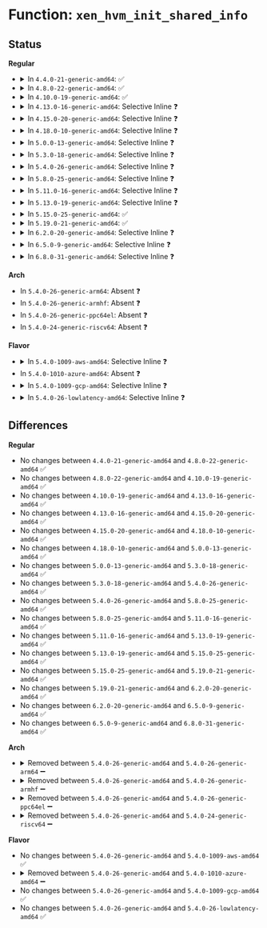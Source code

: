 # Function: <code>xen_hvm_init_shared_info</code>

## Status
<b>Regular</b>
<ul>
<li>
<details>
<summary>In <code>4.4.0-21-generic-amd64</code>: ✅</summary>

```c
void xen_hvm_init_shared_info()
```

```json
{
  "name": "xen_hvm_init_shared_info",
  "collision_type": "Unique Global",
  "inline_type": "No",
  "funcs": [
    {
      "addr": 18446744071587332272,
      "name": "xen_hvm_init_shared_info",
      "external": true,
      "loc": "arch/x86/xen/enlighten.c:1736",
      "file": "arch/x86/xen/enlighten.c",
      "inline": "seen, unknown",
      "caller_inline": [],
      "caller_func": [
        "arch/x86/xen/suspend.c:xen_arch_post_suspend"
      ]
    }
  ],
  "symbols": [
    {
      "addr": 18446744071587332272,
      "name": "xen_hvm_init_shared_info",
      "section": ".text",
      "bind": "STB_GLOBAL",
      "size": 248
    }
  ]
}
```
</details>
</li>
<li>
<details>
<summary>In <code>4.8.0-22-generic-amd64</code>: ✅</summary>

```c
void xen_hvm_init_shared_info()
```

```json
{
  "name": "xen_hvm_init_shared_info",
  "collision_type": "Unique Global",
  "inline_type": "No",
  "funcs": [
    {
      "addr": 18446744071587830672,
      "name": "xen_hvm_init_shared_info",
      "external": true,
      "loc": "arch/x86/xen/enlighten.c:1756",
      "file": "arch/x86/xen/enlighten.c",
      "inline": "seen, unknown",
      "caller_inline": [],
      "caller_func": [
        "arch/x86/xen/suspend.c:xen_arch_post_suspend"
      ]
    }
  ],
  "symbols": [
    {
      "addr": 18446744071587830672,
      "name": "xen_hvm_init_shared_info",
      "section": ".text",
      "bind": "STB_GLOBAL",
      "size": 270
    }
  ]
}
```
</details>
</li>
<li>
<details>
<summary>In <code>4.10.0-19-generic-amd64</code>: ✅</summary>

```c
void xen_hvm_init_shared_info()
```

```json
{
  "name": "xen_hvm_init_shared_info",
  "collision_type": "Unique Global",
  "inline_type": "No",
  "funcs": [
    {
      "addr": 18446744071588045984,
      "name": "xen_hvm_init_shared_info",
      "external": true,
      "loc": "arch/x86/xen/enlighten.c:1761",
      "file": "arch/x86/xen/enlighten.c",
      "inline": "seen, unknown",
      "caller_inline": [],
      "caller_func": [
        "arch/x86/xen/suspend.c:xen_arch_post_suspend"
      ]
    }
  ],
  "symbols": [
    {
      "addr": 18446744071588045984,
      "name": "xen_hvm_init_shared_info",
      "section": ".text",
      "bind": "STB_GLOBAL",
      "size": 282
    }
  ]
}
```
</details>
</li>
<li>
<details>
<summary>In <code>4.13.0-16-generic-amd64</code>: Selective Inline ❓</summary>

```c
void xen_hvm_init_shared_info()
```

```json
{
  "name": "xen_hvm_init_shared_info",
  "collision_type": "Unique Global",
  "inline_type": "Selective",
  "funcs": [
    {
      "addr": 18446744071578958240,
      "name": "xen_hvm_init_shared_info",
      "external": true,
      "loc": "arch/x86/xen/enlighten_hvm.c:27",
      "file": "arch/x86/xen/enlighten_hvm.c",
      "inline": "not declared, inlined",
      "caller_inline": [],
      "caller_func": [
        "arch/x86/xen/suspend_hvm.c:xen_hvm_post_suspend"
      ]
    }
  ],
  "symbols": [
    {
      "addr": 18446744071578958240,
      "name": "xen_hvm_init_shared_info",
      "section": ".text",
      "bind": "STB_GLOBAL",
      "size": 106
    }
  ]
}
```
</details>
</li>
<li>
<details>
<summary>In <code>4.15.0-20-generic-amd64</code>: Selective Inline ❓</summary>

```c
void xen_hvm_init_shared_info()
```

```json
{
  "name": "xen_hvm_init_shared_info",
  "collision_type": "Unique Global",
  "inline_type": "Selective",
  "funcs": [
    {
      "addr": 18446744071578961552,
      "name": "xen_hvm_init_shared_info",
      "external": true,
      "loc": "arch/x86/xen/enlighten_hvm.c:28",
      "file": "arch/x86/xen/enlighten_hvm.c",
      "inline": "not declared, inlined",
      "caller_inline": [],
      "caller_func": [
        "arch/x86/xen/suspend_hvm.c:xen_hvm_post_suspend"
      ]
    }
  ],
  "symbols": [
    {
      "addr": 18446744071578961552,
      "name": "xen_hvm_init_shared_info",
      "section": ".text",
      "bind": "STB_GLOBAL",
      "size": 106
    }
  ]
}
```
</details>
</li>
<li>
<details>
<summary>In <code>4.18.0-10-generic-amd64</code>: Selective Inline ❓</summary>

```c
void xen_hvm_init_shared_info()
```

```json
{
  "name": "xen_hvm_init_shared_info",
  "collision_type": "Unique Global",
  "inline_type": "Selective",
  "funcs": [
    {
      "addr": 18446744071578964144,
      "name": "xen_hvm_init_shared_info",
      "external": true,
      "loc": "arch/x86/xen/enlighten_hvm.c:28",
      "file": "arch/x86/xen/enlighten_hvm.c",
      "inline": "not declared, inlined",
      "caller_inline": [],
      "caller_func": [
        "arch/x86/xen/enlighten_hvm.c:xen_hvm_guest_init",
        "arch/x86/xen/suspend_hvm.c:xen_hvm_post_suspend"
      ]
    }
  ],
  "symbols": [
    {
      "addr": 18446744071578964144,
      "name": "xen_hvm_init_shared_info",
      "section": ".text",
      "bind": "STB_GLOBAL",
      "size": 106
    }
  ]
}
```
</details>
</li>
<li>
<details>
<summary>In <code>5.0.0-13-generic-amd64</code>: Selective Inline ❓</summary>

```c
void xen_hvm_init_shared_info()
```

```json
{
  "name": "xen_hvm_init_shared_info",
  "collision_type": "Unique Global",
  "inline_type": "Selective",
  "funcs": [
    {
      "addr": 18446744071578961808,
      "name": "xen_hvm_init_shared_info",
      "external": true,
      "loc": "arch/x86/xen/enlighten_hvm.c:30",
      "file": "arch/x86/xen/enlighten_hvm.c",
      "inline": "not declared, inlined",
      "caller_inline": [],
      "caller_func": [
        "arch/x86/xen/enlighten_hvm.c:xen_hvm_guest_init",
        "arch/x86/xen/suspend_hvm.c:xen_hvm_post_suspend"
      ]
    }
  ],
  "symbols": [
    {
      "addr": 18446744071578961808,
      "name": "xen_hvm_init_shared_info",
      "section": ".text",
      "bind": "STB_GLOBAL",
      "size": 106
    }
  ]
}
```
</details>
</li>
<li>
<details>
<summary>In <code>5.3.0-18-generic-amd64</code>: Selective Inline ❓</summary>

```c
void xen_hvm_init_shared_info()
```

```json
{
  "name": "xen_hvm_init_shared_info",
  "collision_type": "Unique Global",
  "inline_type": "Selective",
  "funcs": [
    {
      "addr": 18446744071578968768,
      "name": "xen_hvm_init_shared_info",
      "external": true,
      "loc": "arch/x86/xen/enlighten_hvm.c:30",
      "file": "arch/x86/xen/enlighten_hvm.c",
      "inline": "not declared, inlined",
      "caller_inline": [],
      "caller_func": [
        "arch/x86/xen/enlighten_hvm.c:xen_hvm_guest_init",
        "arch/x86/xen/suspend_hvm.c:xen_hvm_post_suspend"
      ]
    }
  ],
  "symbols": [
    {
      "addr": 18446744071578968768,
      "name": "xen_hvm_init_shared_info",
      "section": ".text",
      "bind": "STB_GLOBAL",
      "size": 106
    }
  ]
}
```
</details>
</li>
<li>
<details>
<summary>In <code>5.4.0-26-generic-amd64</code>: Selective Inline ❓</summary>

```c
void xen_hvm_init_shared_info()
```

```json
{
  "name": "xen_hvm_init_shared_info",
  "collision_type": "Unique Global",
  "inline_type": "Selective",
  "funcs": [
    {
      "addr": 18446744071578971200,
      "name": "xen_hvm_init_shared_info",
      "external": true,
      "loc": "arch/x86/xen/enlighten_hvm.c:30",
      "file": "arch/x86/xen/enlighten_hvm.c",
      "inline": "not declared, inlined",
      "caller_inline": [],
      "caller_func": [
        "arch/x86/xen/enlighten_hvm.c:xen_hvm_guest_init",
        "arch/x86/xen/suspend_hvm.c:xen_hvm_post_suspend"
      ]
    }
  ],
  "symbols": [
    {
      "addr": 18446744071578971200,
      "name": "xen_hvm_init_shared_info",
      "section": ".text",
      "bind": "STB_GLOBAL",
      "size": 106
    }
  ]
}
```
</details>
</li>
<li>
<details>
<summary>In <code>5.8.0-25-generic-amd64</code>: Selective Inline ❓</summary>

```c
void xen_hvm_init_shared_info()
```

```json
{
  "name": "xen_hvm_init_shared_info",
  "collision_type": "Unique Global",
  "inline_type": "Selective",
  "funcs": [
    {
      "addr": 18446744071578980864,
      "name": "xen_hvm_init_shared_info",
      "external": true,
      "loc": "arch/x86/xen/enlighten_hvm.c:31",
      "file": "arch/x86/xen/enlighten_hvm.c",
      "inline": "not declared, inlined",
      "caller_inline": [],
      "caller_func": [
        "arch/x86/xen/enlighten_hvm.c:xen_hvm_guest_init",
        "arch/x86/xen/suspend_hvm.c:xen_hvm_post_suspend"
      ]
    }
  ],
  "symbols": [
    {
      "addr": 18446744071578980864,
      "name": "xen_hvm_init_shared_info",
      "section": ".text",
      "bind": "STB_GLOBAL",
      "size": 106
    }
  ]
}
```
</details>
</li>
<li>
<details>
<summary>In <code>5.11.0-16-generic-amd64</code>: Selective Inline ❓</summary>

```c
void xen_hvm_init_shared_info()
```

```json
{
  "name": "xen_hvm_init_shared_info",
  "collision_type": "Unique Global",
  "inline_type": "Selective",
  "funcs": [
    {
      "addr": 18446744071578983008,
      "name": "xen_hvm_init_shared_info",
      "external": true,
      "loc": "arch/x86/xen/enlighten_hvm.c:32",
      "file": "arch/x86/xen/enlighten_hvm.c",
      "inline": "not declared, inlined",
      "caller_inline": [],
      "caller_func": [
        "arch/x86/xen/enlighten_hvm.c:xen_hvm_guest_init",
        "arch/x86/xen/suspend_hvm.c:xen_hvm_post_suspend"
      ]
    }
  ],
  "symbols": [
    {
      "addr": 18446744071578983008,
      "name": "xen_hvm_init_shared_info",
      "section": ".text",
      "bind": "STB_GLOBAL",
      "size": 106
    }
  ]
}
```
</details>
</li>
<li>
<details>
<summary>In <code>5.13.0-19-generic-amd64</code>: Selective Inline ❓</summary>

```c
void xen_hvm_init_shared_info()
```

```json
{
  "name": "xen_hvm_init_shared_info",
  "collision_type": "Unique Global",
  "inline_type": "Selective",
  "funcs": [
    {
      "addr": 18446744071578992112,
      "name": "xen_hvm_init_shared_info",
      "external": true,
      "loc": "arch/x86/xen/enlighten_hvm.c:32",
      "file": "arch/x86/xen/enlighten_hvm.c",
      "inline": "not declared, inlined",
      "caller_inline": [],
      "caller_func": [
        "arch/x86/xen/enlighten_hvm.c:xen_hvm_guest_init",
        "arch/x86/xen/suspend_hvm.c:xen_hvm_post_suspend"
      ]
    }
  ],
  "symbols": [
    {
      "addr": 18446744071578992112,
      "name": "xen_hvm_init_shared_info",
      "section": ".text",
      "bind": "STB_GLOBAL",
      "size": 106
    }
  ]
}
```
</details>
</li>
<li>
<details>
<summary>In <code>5.15.0-25-generic-amd64</code>: ✅</summary>

```c
void xen_hvm_init_shared_info()
```

```json
{
  "name": "xen_hvm_init_shared_info",
  "collision_type": "Unique Global",
  "inline_type": "No",
  "funcs": [
    {
      "addr": 18446744071579009360,
      "name": "xen_hvm_init_shared_info",
      "external": true,
      "loc": "arch/x86/xen/enlighten_hvm.c:32",
      "file": "arch/x86/xen/enlighten_hvm.c",
      "inline": "seen, unknown",
      "caller_inline": [],
      "caller_func": [
        "arch/x86/xen/enlighten_hvm.c:xen_hvm_guest_init",
        "arch/x86/xen/suspend_hvm.c:xen_hvm_post_suspend"
      ]
    }
  ],
  "symbols": [
    {
      "addr": 18446744071579009360,
      "name": "xen_hvm_init_shared_info",
      "section": ".text",
      "bind": "STB_GLOBAL",
      "size": 106
    }
  ]
}
```
</details>
</li>
<li>
<details>
<summary>In <code>5.19.0-21-generic-amd64</code>: ✅</summary>

```c
void xen_hvm_init_shared_info()
```

```json
{
  "name": "xen_hvm_init_shared_info",
  "collision_type": "Unique Global",
  "inline_type": "No",
  "funcs": [
    {
      "addr": 18446744071579027152,
      "name": "xen_hvm_init_shared_info",
      "external": true,
      "loc": "arch/x86/xen/enlighten_hvm.c:34",
      "file": "arch/x86/xen/enlighten_hvm.c",
      "inline": "seen, unknown",
      "caller_inline": [],
      "caller_func": [
        "arch/x86/xen/enlighten_hvm.c:xen_hvm_guest_init",
        "arch/x86/xen/suspend_hvm.c:xen_hvm_post_suspend"
      ]
    }
  ],
  "symbols": [
    {
      "addr": 18446744071579027152,
      "name": "xen_hvm_init_shared_info",
      "section": ".text",
      "bind": "STB_GLOBAL",
      "size": 125
    }
  ]
}
```
</details>
</li>
<li>
<details>
<summary>In <code>6.2.0-20-generic-amd64</code>: Selective Inline ❓</summary>

```c
void xen_hvm_init_shared_info()
```

```json
{
  "name": "xen_hvm_init_shared_info",
  "collision_type": "Unique Global",
  "inline_type": "Selective",
  "funcs": [
    {
      "addr": 18446744071627519410,
      "name": "xen_hvm_init_shared_info",
      "external": true,
      "loc": "arch/x86/xen/enlighten_hvm.c:39",
      "file": "arch/x86/xen/enlighten_hvm.c",
      "inline": "not declared, inlined",
      "caller_inline": [
        "arch/x86/xen/enlighten_hvm.c:xen_hvm_guest_init"
      ],
      "caller_func": [
        "arch/x86/xen/suspend_hvm.c:xen_hvm_post_suspend"
      ]
    }
  ],
  "symbols": [
    {
      "addr": 18446744071579056000,
      "name": "xen_hvm_init_shared_info",
      "section": ".text",
      "bind": "STB_GLOBAL",
      "size": 125
    }
  ]
}
```
</details>
</li>
<li>
<details>
<summary>In <code>6.5.0-9-generic-amd64</code>: Selective Inline ❓</summary>

```c
void xen_hvm_init_shared_info()
```

```json
{
  "name": "xen_hvm_init_shared_info",
  "collision_type": "Unique Global",
  "inline_type": "Selective",
  "funcs": [
    {
      "addr": 18446744071619264594,
      "name": "xen_hvm_init_shared_info",
      "external": true,
      "loc": "arch/x86/xen/enlighten_hvm.c:39",
      "file": "arch/x86/xen/enlighten_hvm.c",
      "inline": "not declared, inlined",
      "caller_inline": [
        "arch/x86/xen/enlighten_hvm.c:xen_hvm_guest_init"
      ],
      "caller_func": [
        "arch/x86/xen/suspend_hvm.c:xen_hvm_post_suspend"
      ]
    }
  ],
  "symbols": [
    {
      "addr": 18446744071579055888,
      "name": "xen_hvm_init_shared_info",
      "section": ".text",
      "bind": "STB_GLOBAL",
      "size": 125
    }
  ]
}
```
</details>
</li>
<li>
<details>
<summary>In <code>6.8.0-31-generic-amd64</code>: Selective Inline ❓</summary>

```c
void xen_hvm_init_shared_info()
```

```json
{
  "name": "xen_hvm_init_shared_info",
  "collision_type": "Unique Global",
  "inline_type": "Selective",
  "funcs": [
    {
      "addr": 18446744071621557266,
      "name": "xen_hvm_init_shared_info",
      "external": true,
      "loc": "arch/x86/xen/enlighten_hvm.c:39",
      "file": "arch/x86/xen/enlighten_hvm.c",
      "inline": "not declared, inlined",
      "caller_inline": [
        "arch/x86/xen/enlighten_hvm.c:xen_hvm_guest_init"
      ],
      "caller_func": [
        "arch/x86/xen/suspend_hvm.c:xen_hvm_post_suspend"
      ]
    }
  ],
  "symbols": [
    {
      "addr": 18446744071579081232,
      "name": "xen_hvm_init_shared_info",
      "section": ".text",
      "bind": "STB_GLOBAL",
      "size": 125
    }
  ]
}
```
</details>
</li>
</ul>
<b>Arch</b>
<ul>
<li>
In <code>5.4.0-26-generic-arm64</code>: Absent ❓
</li>
<li>
In <code>5.4.0-26-generic-armhf</code>: Absent ❓
</li>
<li>
In <code>5.4.0-26-generic-ppc64el</code>: Absent ❓
</li>
<li>
In <code>5.4.0-24-generic-riscv64</code>: Absent ❓
</li>
</ul>
<b>Flavor</b>
<ul>
<li>
<details>
<summary>In <code>5.4.0-1009-aws-amd64</code>: Selective Inline ❓</summary>

```c
void xen_hvm_init_shared_info()
```

```json
{
  "name": "xen_hvm_init_shared_info",
  "collision_type": "Unique Global",
  "inline_type": "Selective",
  "funcs": [
    {
      "addr": 18446744071578971504,
      "name": "xen_hvm_init_shared_info",
      "external": true,
      "loc": "arch/x86/xen/enlighten_hvm.c:37",
      "file": "arch/x86/xen/enlighten_hvm.c",
      "inline": "not declared, inlined",
      "caller_inline": [],
      "caller_func": [
        "arch/x86/xen/enlighten_hvm.c:xen_hvm_guest_init",
        "arch/x86/xen/enlighten_hvm.c:xen_hvm_map_shared_info",
        "arch/x86/xen/suspend_hvm.c:xen_hvm_post_suspend"
      ]
    }
  ],
  "symbols": [
    {
      "addr": 18446744071578971504,
      "name": "xen_hvm_init_shared_info",
      "section": ".text",
      "bind": "STB_GLOBAL",
      "size": 106
    }
  ]
}
```
</details>
</li>
<li>
In <code>5.4.0-1010-azure-amd64</code>: Absent ❓
</li>
<li>
<details>
<summary>In <code>5.4.0-1009-gcp-amd64</code>: Selective Inline ❓</summary>

```c
void xen_hvm_init_shared_info()
```

```json
{
  "name": "xen_hvm_init_shared_info",
  "collision_type": "Unique Global",
  "inline_type": "Selective",
  "funcs": [
    {
      "addr": 18446744071578971136,
      "name": "xen_hvm_init_shared_info",
      "external": true,
      "loc": "arch/x86/xen/enlighten_hvm.c:30",
      "file": "arch/x86/xen/enlighten_hvm.c",
      "inline": "not declared, inlined",
      "caller_inline": [],
      "caller_func": [
        "arch/x86/xen/enlighten_hvm.c:xen_hvm_guest_init",
        "arch/x86/xen/suspend_hvm.c:xen_hvm_post_suspend"
      ]
    }
  ],
  "symbols": [
    {
      "addr": 18446744071578971136,
      "name": "xen_hvm_init_shared_info",
      "section": ".text",
      "bind": "STB_GLOBAL",
      "size": 106
    }
  ]
}
```
</details>
</li>
<li>
<details>
<summary>In <code>5.4.0-26-lowlatency-amd64</code>: Selective Inline ❓</summary>

```c
void xen_hvm_init_shared_info()
```

```json
{
  "name": "xen_hvm_init_shared_info",
  "collision_type": "Unique Global",
  "inline_type": "Selective",
  "funcs": [
    {
      "addr": 18446744071578971728,
      "name": "xen_hvm_init_shared_info",
      "external": true,
      "loc": "arch/x86/xen/enlighten_hvm.c:30",
      "file": "arch/x86/xen/enlighten_hvm.c",
      "inline": "not declared, inlined",
      "caller_inline": [],
      "caller_func": [
        "arch/x86/xen/enlighten_hvm.c:xen_hvm_guest_init",
        "arch/x86/xen/suspend_hvm.c:xen_hvm_post_suspend"
      ]
    }
  ],
  "symbols": [
    {
      "addr": 18446744071578971728,
      "name": "xen_hvm_init_shared_info",
      "section": ".text",
      "bind": "STB_GLOBAL",
      "size": 106
    }
  ]
}
```
</details>
</li>
</ul>

## Differences
<b>Regular</b>
<ul>
<li>
No changes between <code>4.4.0-21-generic-amd64</code> and <code>4.8.0-22-generic-amd64</code> ✅
</li>
<li>
No changes between <code>4.8.0-22-generic-amd64</code> and <code>4.10.0-19-generic-amd64</code> ✅
</li>
<li>
No changes between <code>4.10.0-19-generic-amd64</code> and <code>4.13.0-16-generic-amd64</code> ✅
</li>
<li>
No changes between <code>4.13.0-16-generic-amd64</code> and <code>4.15.0-20-generic-amd64</code> ✅
</li>
<li>
No changes between <code>4.15.0-20-generic-amd64</code> and <code>4.18.0-10-generic-amd64</code> ✅
</li>
<li>
No changes between <code>4.18.0-10-generic-amd64</code> and <code>5.0.0-13-generic-amd64</code> ✅
</li>
<li>
No changes between <code>5.0.0-13-generic-amd64</code> and <code>5.3.0-18-generic-amd64</code> ✅
</li>
<li>
No changes between <code>5.3.0-18-generic-amd64</code> and <code>5.4.0-26-generic-amd64</code> ✅
</li>
<li>
No changes between <code>5.4.0-26-generic-amd64</code> and <code>5.8.0-25-generic-amd64</code> ✅
</li>
<li>
No changes between <code>5.8.0-25-generic-amd64</code> and <code>5.11.0-16-generic-amd64</code> ✅
</li>
<li>
No changes between <code>5.11.0-16-generic-amd64</code> and <code>5.13.0-19-generic-amd64</code> ✅
</li>
<li>
No changes between <code>5.13.0-19-generic-amd64</code> and <code>5.15.0-25-generic-amd64</code> ✅
</li>
<li>
No changes between <code>5.15.0-25-generic-amd64</code> and <code>5.19.0-21-generic-amd64</code> ✅
</li>
<li>
No changes between <code>5.19.0-21-generic-amd64</code> and <code>6.2.0-20-generic-amd64</code> ✅
</li>
<li>
No changes between <code>6.2.0-20-generic-amd64</code> and <code>6.5.0-9-generic-amd64</code> ✅
</li>
<li>
No changes between <code>6.5.0-9-generic-amd64</code> and <code>6.8.0-31-generic-amd64</code> ✅
</li>
</ul>
<b>Arch</b>
<ul>
<li>
<details>
<summary>Removed between <code>5.4.0-26-generic-amd64</code> and <code>5.4.0-26-generic-arm64</code> ➖</summary>

```c
void xen_hvm_init_shared_info()
```
</details>
</li>
<li>
<details>
<summary>Removed between <code>5.4.0-26-generic-amd64</code> and <code>5.4.0-26-generic-armhf</code> ➖</summary>

```c
void xen_hvm_init_shared_info()
```
</details>
</li>
<li>
<details>
<summary>Removed between <code>5.4.0-26-generic-amd64</code> and <code>5.4.0-26-generic-ppc64el</code> ➖</summary>

```c
void xen_hvm_init_shared_info()
```
</details>
</li>
<li>
<details>
<summary>Removed between <code>5.4.0-26-generic-amd64</code> and <code>5.4.0-24-generic-riscv64</code> ➖</summary>

```c
void xen_hvm_init_shared_info()
```
</details>
</li>
</ul>
<b>Flavor</b>
<ul>
<li>
No changes between <code>5.4.0-26-generic-amd64</code> and <code>5.4.0-1009-aws-amd64</code> ✅
</li>
<li>
<details>
<summary>Removed between <code>5.4.0-26-generic-amd64</code> and <code>5.4.0-1010-azure-amd64</code> ➖</summary>

```c
void xen_hvm_init_shared_info()
```
</details>
</li>
<li>
No changes between <code>5.4.0-26-generic-amd64</code> and <code>5.4.0-1009-gcp-amd64</code> ✅
</li>
<li>
No changes between <code>5.4.0-26-generic-amd64</code> and <code>5.4.0-26-lowlatency-amd64</code> ✅
</li>
</ul>
